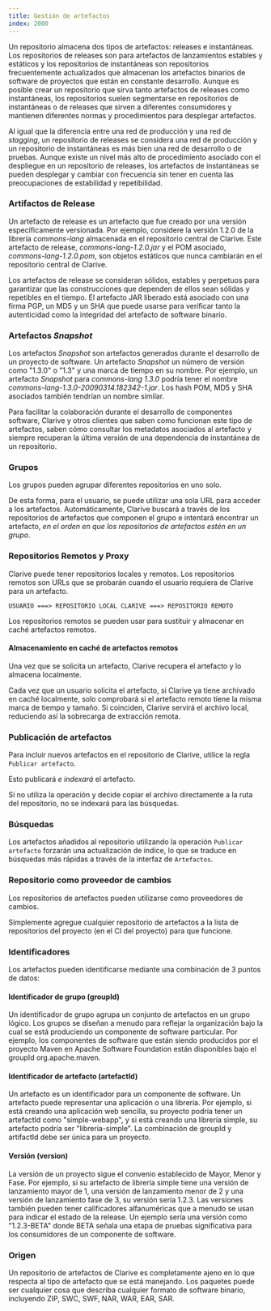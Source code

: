 ```yaml
---
title: Gestión de artefactos
index: 2000
---
```



Un repositorio almacena dos tipos de artefactos: releases e instantáneas. Los
repositorios de releases son para artefactos de lanzamientos estables y
estáticos y los repositorios de instantáneas son repositorios frecuentemente
actualizados que almacenan los artefactos binarios de software de proyectos que
están en constante desarrollo. Aunque es posible crear un repositorio que sirva
tanto artefactos de releases como instantáneas, los repositorios suelen
segmentarse en repositorios de instantáneas o de releases que sirven a
diferentes consumidores y mantienen diferentes normas y procedimientos para
desplegar artefactos.

Al igual que la diferencia entre una red de producción y una red de *stagging*,
un repositorio de releases se considera una red de producción y un repositorio
de instantáneas es más bien una red de desarrollo o de pruebas. Aunque existe
un nivel más alto de procedimiento asociado con el despliegue en un repositorio
de releases, los artefactos de instantáneas se pueden desplegar y cambiar con
frecuencia sin tener en cuenta las preocupaciones de estabilidad y
repetibilidad.

### Artifactos de Release

Un artefacto de release es un artefacto que fue creado por una versión
específicamente versionada. Por ejemplo, considere la versión 1.2.0 de la
librería *commons-lang* almacenada en el repositorio central de Clarive. Este
artefacto de release, *commons-lang-1.2.0.jar* y el POM asociado,
*commons-lang-1.2.0.pom*, son objetos estáticos que nunca cambiarán en el
repositorio central de Clarive.

Los artefactos de release se consideran sólidos, estables y perpetuos para
garantizar que las construcciones que dependen de ellos sean sólidas y
repetibles en el tiempo. El artefacto JAR liberado está asociado con una firma
PGP, un MD5 y un SHA que puede usarse para verificar tanto la autenticidad como
la integridad del artefacto de software binario.

### Artefactos *Snapshot*

Los artefactos *Snapshot* son artefactos generados durante el desarrollo de un
proyecto de software. Un artefacto *Snapshot* un número de versión como "1.3.0"
o "1.3" y una marca de tiempo en su nombre. Por ejemplo, un artefacto
*Snapshot* para *commons-lang 1.3.0* podría tener el nombre
*commons-lang-1.3.0-20090314.182342-1.jar*. Los hash POM, MD5 y SHA asociados
también tendrían un nombre similar.

Para facilitar la colaboración durante el desarrollo de componentes software,
Clarive y otros clientes que saben como funcionan este tipo de artefactos,
saben cómo consultar los metadatos asociados al artefacto y siempre recuperan
la última versión de una dependencia de instantánea de un repositorio.

### Grupos

Los grupos pueden agrupar diferentes repositorios en uno solo.

De esta forma, para el usuario, se puede utilizar una sola URL para acceder a
los artefactos. Automáticamente, Clarive buscará a través de los repositorios
de artefactos que componen el grupo e intentará encontrar un artefacto, *en el
orden en que los repositorios de artefactos estén en un grupo*.

### Repositorios Remotos y Proxy

Clarive puede tener repositorios locales y remotos. Los repositorios remotos
son URLs que se probarán cuando el usuario requiera de Clarive para un
artefacto.

    USUARIO ===> REPOSITORIO LOCAL CLARIVE ===> REPOSITORIO REMOTO

Los repositorios remotos se pueden usar para sustituir y almacenar en caché
artefactos remotos.

#### Almacenamiento en caché de artefactos remotos

Una vez que se solicita un artefacto, Clarive recupera el artefacto y lo
almacena localmente.

Cada vez que un usuario solicita el artefacto, si Clarive ya tiene archivado en
caché localmente, solo comprobará si el artefacto remoto tiene la misma marca
de tiempo y tamaño. Si coinciden, Clarive servirá el archivo local, reduciendo
así la sobrecarga de extracción remota.


### Publicación de artefactos

Para incluir nuevos artefactos en el repositorio de Clarive, utilice la regla
`Publicar artefacto`.

Esto publicará *e indexará* el artefacto.

Si no utiliza la operación y decide copiar el archivo directamente a la ruta
del repositorio, no se indexará para las búsquedas.

### Búsquedas

Los artefactos añadidos al repositorio utilizando la operación `Publicar
artefacto` forzarán una actualización de índice, lo que se traduce en búsquedas
más rápidas a través de la interfaz de `Artefactos`.


### Repositorio como proveedor de cambios

Los repositorios de artefactos pueden utilizarse como proveedores de cambios.

Simplemente agregue cualquier repositorio de artefactos a la lista de
repositorios del proyecto (en el CI del proyecto) para que funcione.

### Identificadores

Los artefactos pueden identificarse mediante una combinación de 3 puntos de
datos:

#### Identificador de grupo (groupId)

Un identificador de grupo agrupa un conjunto de artefactos en un grupo lógico.
Los grupos se diseñan a menudo para reflejar la organización bajo la cual se
está produciendo un componente de software particular. Por ejemplo, los
componentes de software que están siendo producidos por el proyecto Maven en
Apache Software Foundation están disponibles bajo el groupId org.apache.maven.

#### Identificador de artefacto (artefactId)

Un artefacto es un identificador para un componente de software. Un artefacto
puede representar una aplicación o una librería. Por ejemplo, si está creando
una aplicación web sencilla, su proyecto podría tener un artefactId como
"simple-webapp", y si está creando una librería simple, su artefacto podría ser
"libreria-simple". La combinación de groupId y artifactId debe ser única para
un proyecto.

#### Versión (version)

La versión de un proyecto sigue el convenio establecido de Mayor, Menor y Fase.
Por ejemplo, si su artefacto de librería simple tiene una versión de
lanzamiento mayor de 1, una versión de lanzamiento menor de 2 y una versión de
lanzamiento fase de 3, su versión sería 1.2.3. Las versiones también pueden
tener calificadores alfanuméricas que a menudo se usan para indicar el estado
de la release. Un ejemplo sería una versión como "1.2.3-BETA" donde BETA señala
una etapa de pruebas significativa para los consumidores de un componente de
software.

### Origen

Un repositorio de artefactos de Clarive es completamente ajeno en lo que
respecta al tipo de artefacto que se está manejando. Los paquetes puede ser
cualquier cosa que describa cualquier formato de software binario, incluyendo
ZIP, SWC, SWF, NAR, WAR, EAR, SAR.

